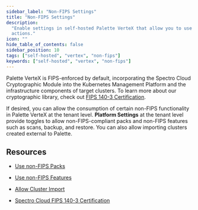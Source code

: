 ```yaml
---
sidebar_label: "Non-FIPS Settings"
title: "Non-FIPS Settings"
description:
  "Enable settings in self-hosted Palette VerteX that allow you to use non-FIPS resources and perform non-FIPS compliant
  actions."
icon: ""
hide_table_of_contents: false
sidebar_position: 10
tags: ["self-hosted", "vertex", "non-fips"]
keywords: ["self-hosted", "vertex", "non-fips"]
---
```


Palette VerteX is FIPS-enforced by default, incorporating the Spectro Cloud Cryptographic Module into the Kubernetes
Management Platform and the infrastructure components of target clusters. To learn more about our cryptographic library,
check out [FIPS 140-3 Certification](../../../../legal-licenses/compliance.md#fips-140-3).

If desired, you can allow the consumption of certain non-FIPS functionality in Palette VerteX at the tenant level.
**Platform Settings** at the tenant level provide toggles to allow non-FIPS-compliant packs and non-FIPS features such
as scans, backup, and restore. You can also allow importing clusters created external to Palette.

## Resources

- [Use non-FIPS Packs](../../system-management/enable-non-fips-settings/use-non-fips-addon-packs.md)

- [Use non-FIPS Features](../../system-management/enable-non-fips-settings/use-non-fips-features.md)

- [Allow Cluster Import](../../system-management/enable-non-fips-settings/allow-cluster-import.md)

- [Spectro Cloud FIPS 140-3 Certification](../../../../legal-licenses/compliance.md#fips-140-3)
